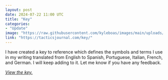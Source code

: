 ```yaml
---
layout: post
date: 2024-07-22 11:00 UTC
title: "Key"
categories:
- "Update"
image: "https://raw.githubusercontent.com/kyleboas/images/main/uploads/2024/07/22/Image-22Jul2024_00:38:01.png"
link: "https://tacticsjournal.com/key/"
---
```


I have created a key to reference which defines the symbols and terms I use in my writing translated from English to Spanish, Portuguese, Italian, French, and German. I will keep adding to it. Let me know if you have any feedback.

<!---more--->

*[View the key.](https://tacticsjournal.com/key)*